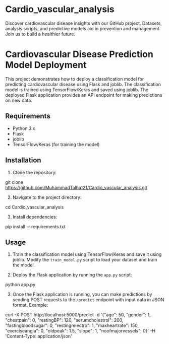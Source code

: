 # Cardio_vascular_analysis
Discover cardiovascular disease insights with our GitHub project. Datasets, analysis scripts, and predictive models aid in prevention and management. Join us to build a healthier future.
# Cardiovascular Disease Prediction Model Deployment

This project demonstrates how to deploy a classification model for predicting cardiovascular disease using Flask and joblib. The classification model is trained using TensorFlow/Keras and saved using joblib. The deployed Flask application provides an API endpoint for making predictions on new data.

## Requirements

- Python 3.x
- Flask
- joblib
- TensorFlow/Keras (for training the model)

## Installation

1. Clone the repository:

git clone https://github.com/MuhammadTalha121/Cardio_vascular_analysis.git



2. Navigate to the project directory:

cd Cardio_vascular_analysis

3. Install dependencies:

pip install -r requirements.txt


## Usage

1. Train the classification model using TensorFlow/Keras and save it using joblib. Modify the `train_model.py` script to load your dataset and train the model.

2. Deploy the Flask application by running the `app.py` script:

python app.py



3. Once the Flask application is running, you can make predictions by sending POST requests to the `/predict` endpoint with input data in JSON format. Example:

curl -X POST http://localhost:5000/predict -d '{"age": 50, "gender": 1, "chestpain": 0, "restingBP": 120, "serumcholestrol": 200, "fastingbloodsugar": 0, "restingrelectro": 1, "maxheartrate": 150, "exerciseangia": 0, "oldpeak": 1.5, "slope": 1, "noofmajorvessels": 0}' -H 'Content-Type: application/json'
